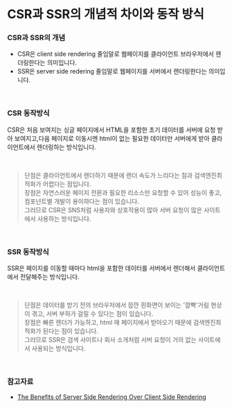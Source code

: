 # CSR과 SSR의 개념적 차이와 동작 방식 

### CSR과 SSR의 개념

- CSR은 client side rendering 줄임말로 웹페이지를 클라이언트 브라우저에서 렌더링한다는 의미입니다.
- SSR은 server side redering 줄임말로 웹페이지를 서버에서 렌더링한다는 의미입니다.

<br>

### CSR 동작방식

CSR은 처음 보여지는 싱글 페이지에서 HTML을 포함한 초기 데이터를 서버에 요청 받아 보여지고,다음 페이지로 이동시엔 html이 없는 필요한 데이터만 서버에게 받아 클라이언트에서 렌더링하는 방식입니다.

<br>

> 단점은 클라이언트에서 렌더하기 때문에 렌더 속도가 느리다는 점과 검색엔진최적화가 어렵다는 점입니다.   
> 장점은 자연스러운 페이지 전환과 필요한 리소스만 요청할 수 있어 성능이 좋고, 컴포넌트별 개발이 용이하다는 점이 있습니다.   
> 그러므로 CSR은 SNS처럼 사용자와 상호작용이 많아 서버 요청이 많은 사이트에서 사용하는 방식입니다.

<br>

### SSR 동작방식

SSR은 페이지를 이동할 때마다 html을 포함한 데이터를 서버에서 렌더해서 클라이언트에서 전달해주는 방식입니다.

<br>

> 단점은 데이터를 받기 전의 브라우저에서 잠깐 흰화면이 보이는 '깜빡'거림 현상이 겪고, 서버 부하가 걸릴 수 있다는 점이 있습니다.   
> 장점은 빠른 렌더가 가능하고, html 매 페이지에서 받아오기 때문에 검색엔진최적화가 된다는 점이 있습니다.   
> 그러므로 SSR은 검색 사이트나 회사 소개처럼 서버 요청이 거의 없는 사이트에서 사용되는 방식입니다.

<br>

### 참고자료

- [The Benefits of Server Side Rendering Over Client Side Rendering](https://medium.com/walmartglobaltech/the-benefits-of-server-side-rendering-over-client-side-rendering-5d07ff2cefe8)
